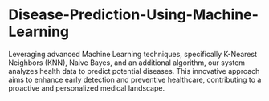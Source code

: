 # Disease-Prediction-Using-Machine-Learning
Leveraging advanced Machine Learning techniques, specifically K-Nearest Neighbors (KNN), Naive Bayes, and an additional algorithm, our system analyzes health data to predict potential diseases. This innovative approach aims to enhance early detection and preventive healthcare, contributing to a proactive and personalized medical landscape.

